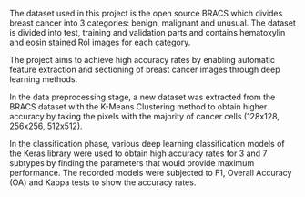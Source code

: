 The dataset used in this project is the open source BRACS which divides breast cancer into 3 categories: benign, malignant and unusual. The dataset is divided into test, training and validation parts and contains hematoxylin and eosin stained RoI images for each category. 

The project aims to achieve high accuracy rates by enabling automatic feature extraction and sectioning of breast cancer images through deep learning methods. 

In the data preprocessing stage, a new dataset was extracted from the BRACS dataset with the K-Means Clustering method to obtain higher accuracy by taking the pixels with the majority of cancer cells (128x128, 256x256, 512x512).

In the classification phase, various deep learning classification models of the Keras library were used to obtain high accuracy rates for 3 and 7 subtypes by finding the parameters that would provide maximum performance. The recorded models were subjected to F1, Overall Accuracy (OA) and Kappa tests to show the accuracy rates.
